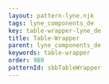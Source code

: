 ```yaml
---
layout: pattern-lyne.njk
tags: lyne_components_de
key: table-wrapper-lyne_de
title: Table-Wrapper
parent: lyne_components_de
keywords: table-wrapper
order: 980
patternId: sbbTableWrapper
---
```


